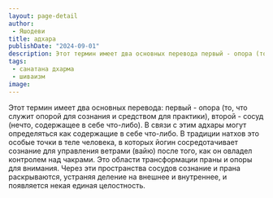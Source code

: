 ```yaml
---
layout: page-detail
author:
 - Яшодеви
title: адхара
publishDate: "2024-09-01"
description: Этот термин имеет два основных перевода первый - опора (то, что служит опорой для сознания и средством для практики), второй - сосуд (нечто, содержащее в себе что-либо). В связи с этим адхары могут определяться как содержащие в себе что-либо. В традиции натхов это особые точки в теле человека, в которых йогин сосредотачивает сознание для управления ветрами (вайю) после того, как он овладел контролем над чакрами. Это области трансформации праны и опоры для внимания. Через эти пространства сосудов сознание и прана раскрываются, устраняя деление на внешнее и внутреннее, и появляется некая единая целостность.
tags:
 - санатана дхарма
 - шиваизм
image: 
---
```


Этот термин имеет два основных перевода: первый - опора (то, что служит опорой для сознания и средством для практики), второй - сосуд (нечто, содержащее в себе что-либо). В связи с этим адхары могут определяться как содержащие в себе что-либо. В традиции натхов это особые точки в теле человека, в которых йогин сосредотачивает сознание для управления ветрами (вайю) после того, как он овладел контролем над чакрами. Это области трансформации праны и опоры для внимания. Через эти пространства сосудов сознание и прана раскрываются, устраняя деление на внешнее и внутреннее, и появляется некая единая целостность.

